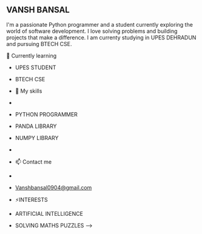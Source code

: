 ## VANSH BANSAL

I'm a passionate Python programmer and a student currently exploring the world of software development. I love solving problems and building projects that make a difference. I am currenty studying in UPES DEHRADUN and pursuing BTECH CSE.



🌱 Currently learning 

-  UPES STUDENT
-  BTECH CSE
- 🤔 My skills
- 
- PYTHON PROGRAMMER
- PANDA LIBRARY
- NUMPY LIBRARY
-
- 📫 Contact me 
-
- Vanshbansal0904@gmail.com

-  ⚡INTERESTS

-   ARTIFICIAL INTELLIGENCE
-   SOLVING MATHS PUZZLES
-->
